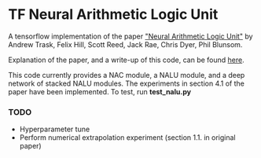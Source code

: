 # TF Neural Arithmetic Logic Unit

A tensorflow implementation of the paper ["Neural Arithmetic Logic Unit"](https://arxiv.org/pdf/1808.00508.pdf) by Andrew Trask, Felix Hill, Scott Reed, Jack Rae, Chris Dyer, Phil Blunsom.

Explanation of the paper, and a write-up of this code, can be found [here](https://medium.com/@t.j.titcombe/understanding-neural-arithmetic-logic-units-5ca9d0041473).

This code currently provides a NAC module, a NALU module, and a deep network of stacked NALU modules.
The experiments in section 4.1 of the paper have been implemented.
To test, run **test_nalu.py**

### TODO
* Hyperparameter tune
* Perform numerical extrapolation experiment (section 1.1. in original paper)


